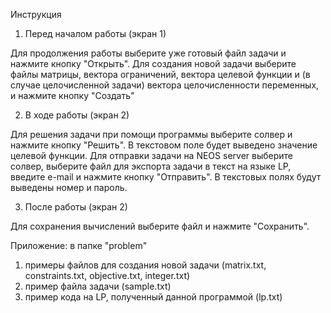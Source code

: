 Инструкция

1. Перед началом работы (экран 1)

Для продолжения работы выберите уже готовый файл задачи и нажмите кнопку "Открыть".
Для создания новой задачи выберите файлы матрицы, вектора ограничений, вектора целевой функции и (в случае целочисленной задачи) вектора целочисленности переменных, и нажмите кнопку "Создать"

2. В ходе работы (экран 2)

Для решения задачи при помощи программы выберите солвер и нажмите кнопку "Решить". В текстовом поле будет выведено значение целевой функции.
Для отправки задачи на NEOS server выберите солвер, выберите файл для экспорта задачи в текст на языке LP, введите e-mail и нажмите кнопку "Отправить". В текстовых полях будут выведены номер и пароль.

3. После работы (экран 2)

Для сохранения вычислений выберите файл и нажмите "Сохранить".

Приложение: в папке "problem"
1. примеры файлов для создания новой задачи (matrix.txt, constraints.txt, objective.txt, integer.txt)
2. пример файла задачи (sample.txt)
3. пример кода на LP, полученный данной программой (lp.txt)
